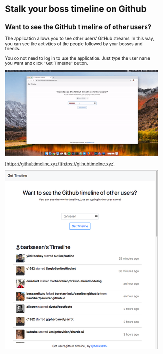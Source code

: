 # Stalk your boss timeline on Github

## Want to see the GitHub timeline of other users?

The application allows you to see other users' GitHub streams. In this way, you can see the activities of the people followed by your bosses and friends.

You do not need to log in to use the application. Just type the user name you want and click "Get Timeline" button.

![](/images/github-timeline.gif)


[https://githubtimeline.xyz/](https://githubtimeline.xyz)



![](/images/github-timeline.png "GitHub Timeline")
